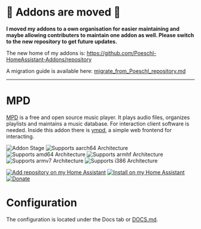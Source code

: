 # 🚨 Addons are moved 🚚

__I moved my addons to a own organisation for easier maintaining and maybe allowing contributers to maintain one addon as well. Please switch to the new repository to get future updates.__

The new home of my addons is: https://github.com/Poeschl-HomeAssistant-Addons/repository

A migration guide is available here: [migrate_from_Poeschl_repository.md](https://github.com/Poeschl-HomeAssistant-Addons/repository/blob/main/docs/migrate_from_Poeschl_repository.md)

---

# MPD

[MPD](https://www.musicpd.org/) is a free and open source music player. It plays audio files, organizes playlists and maintains a music database. For interaction client software is needed.
Inside this addon there is [ympd](https://ympd.org/), a simple web frontend for interacting.

![Addon Stage][stage-badge]
![Supports aarch64 Architecture][aarch64-badge]
![Supports amd64 Architecture][amd64-badge]
![Supports armhf Architecture][armhf-badge]
![Supports armv7 Architecture][armv7-badge]
![Supports i386 Architecture][i386-badge]

[![Add repository on my Home Assistant][repository-badge]][repository-url]
[![Install on my Home Assistant][install-badge]][install-url]
[![Donate][donation-badge]][donation-url]

# Configuration

The configuration is located under the Docs tab or [DOCS.md](https://github.com/Poeschl/Hassio-Addons/blob/main/mpd/DOCS.md).


[aarch64-badge]: https://img.shields.io/badge/aarch64-yes-green.svg?style=for-the-badge
[amd64-badge]: https://img.shields.io/badge/amd64-yes-green.svg?style=for-the-badge
[armhf-badge]: https://img.shields.io/badge/armhf-yes-green.svg?style=for-the-badge
[armv7-badge]: https://img.shields.io/badge/armv7-yes-green.svg?style=for-the-badge
[i386-badge]: https://img.shields.io/badge/i386-yes-green.svg?style=for-the-badge
[stage-badge]: https://img.shields.io/badge/Addon%20stage-stable-green.svg?style=for-the-badge
[install-badge]: https://img.shields.io/badge/Install%20on%20my-Home%20Assistant-41BDF5?logo=home-assistant&style=for-the-badge
[donation-badge]: https://img.shields.io/badge/Buy%20me%20a%20coffee-%23d32f2f?logo=buy-me-a-coffee&style=for-the-badge&logoColor=white
[donation-url]: https://www.buymeacoffee.com/Poeschl
[repository-badge]: https://img.shields.io/badge/Add%20repository%20to%20my-Home%20Assistant-41BDF5?logo=home-assistant&style=for-the-badge

[install-url]: https://my.home-assistant.io/redirect/supervisor_addon?addon=243ffc37_mpd
[repository-url]: https://my.home-assistant.io/redirect/supervisor_add_addon_repository/?repository_url=https%3A%2F%2Fgithub.com%2FPoeschl%2FHassio-Addons
